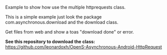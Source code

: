 Example to show how use the multiple httprequests class.

This is a simple example just look the package com.asynchronous.download and the download class.

Get files from web and show a toas "download done" or error.

**See this repository to download the class:**
https://github.com/leonardoxh/OpenS-Asynchronous-Android-HttpRequest